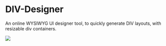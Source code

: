 # DIV-Designer
An online WYSIWYG UI designer tool, to quickly generate DIV layouts, with resizable div containers.

<img src="https://github.com/flaneurette/div-wysiwyg/blob/main/div-designer.png" />
